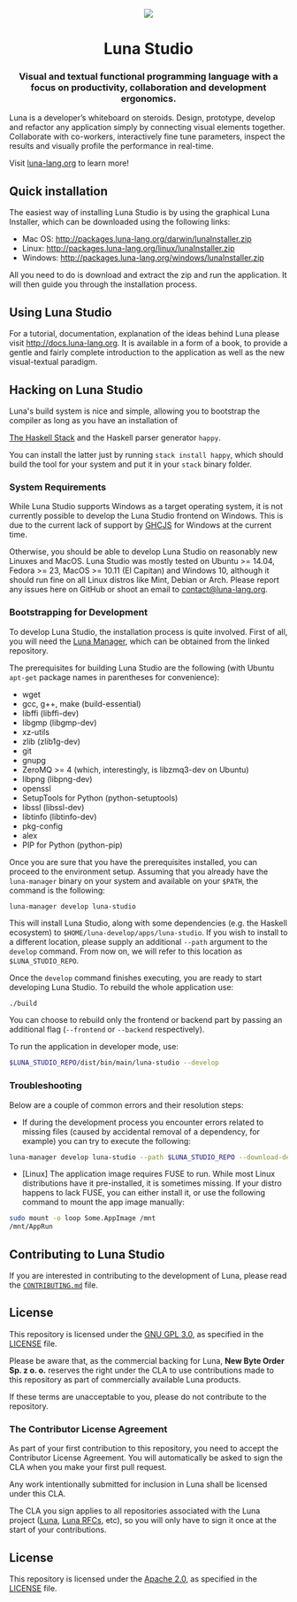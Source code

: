 <p align="center">
<img src="https://github.com/luna/luna-studio/raw/master/resources/logo.ico" style="margin: 0 auto;">
</p>

<h1 align="center">Luna Studio</h1>
<h3 align="center">Visual and textual functional programming language with a focus on productivity, collaboration and development ergonomics.</h3>

Luna is a developer’s whiteboard on steroids. Design, prototype, develop and refactor any application simply by connecting visual elements together. Collaborate with co-workers, interactively fine tune parameters, inspect the results and visually profile the performance in real-time.

Visit [luna-lang.org](https://www.luna-lang.org) to learn more!

## Quick installation

The easiest way of installing Luna Studio is by using the graphical Luna Installer, which can be downloaded using the following links:
* Mac OS: http://packages.luna-lang.org/darwin/lunaInstaller.zip
* Linux: http://packages.luna-lang.org/linux/lunaInstaller.zip
* Windows: http://packages.luna-lang.org/windows/lunaInstaller.zip

All you need to do is download and extract the zip and run the application. It will then guide you through the installation process.

## Using Luna Studio

For a tutorial, documentation, explanation of the ideas behind Luna please visit http://docs.luna-lang.org. It is available in a form of a book, to provide a gentle and fairly complete introduction to the application as well as the new visual-textual paradigm.

## Hacking on Luna Studio
Luna's build system is nice and simple, allowing you to bootstrap the compiler
as long as you have an installation of 

[The Haskell Stack](https://docs.haskellstack.org/en/stable/README/) and the
Haskell parser generator `happy`. 

You can install the latter just by running `stack install happy`, which should
build the tool for your system and put it in your `stack` binary folder. 

### System Requirements
While Luna Studio supports Windows as a target operating system, it is not 
currently possible to develop the Luna Studio frontend on Windows. This is due
to the current lack of support by [GHCJS](https://github.com/ghcjs/ghcjs) for
Windows at the current time. 

Otherwise, you should be able to develop Luna Studio on reasonably new Linuxes
and MacOS. Luna Studio was mostly tested on Ubuntu >= 14.04, Fedora >= 23, MacOS
\>= 10.11 (El Capitan) and Windows 10, although it should run fine on all Linux 
distros like Mint, Debian or Arch. Please report any issues here on GitHub or 
shoot an email to [contact@luna-lang.org](mailto:contact@luna-lang.org).

### Bootstrapping for Development
To develop Luna Studio, the installation process is quite involved. First of 
all, you will need the [Luna Manager](https://github.com/luna/luna-manager), 
which can be obtained from the linked repository.

The prerequisites for building Luna Studio are the following (with Ubuntu 
`apt-get` package names in parentheses for convenience):

* wget
* gcc, g++, make (build-essential)
* libffi (libffi-dev)
* libgmp (libgmp-dev)
* xz-utils
* zlib (zlib1g-dev)
* git
* gnupg
* ZeroMQ >= 4 (which, interestingly, is libzmq3-dev on Ubuntu)
* libpng (libpng-dev)
* openssl
* SetupTools for Python (python-setuptools)
* libssl (libssl-dev)
* libtinfo (libtinfo-dev)
* pkg-config
* alex
* PIP for Python (python-pip)

Once you are sure that you have the prerequisites installed, you can proceed to
the environment setup. Assuming that you already have the `luna-manager` binary
on your system and available on your `$PATH`, the command is the following:

```
luna-manager develop luna-studio
```

This will install Luna Studio, along with some dependencies (e.g. the Haskell
ecosystem) to `$HOME/luna-develop/apps/luna-studio`. If you wish to install to
a different location, please supply an additional `--path` argument to the
`develop` command. From now on, we will refer to this location as 
`$LUNA_STUDIO_REPO`.

Once the `develop` command finishes executing, you are ready to start developing
Luna Studio. To rebuild the whole application use:

```sh
./build
```

You can choose to rebuild only the frontend or backend part by passing an 
additional flag (`--frontend` or `--backend` respectively).

To run the application in developer mode, use:

```sh
$LUNA_STUDIO_REPO/dist/bin/main/luna-studio --develop
```

### Troubleshooting
Below are a couple of common errors and their resolution steps:

- If during the development process you encounter errors related to missing 
  files (caused by accidental removal of a dependency, for example) you can
  try to execute the following:

```sh
luna-manager develop luna-studio --path $LUNA_STUDIO_REPO --download-dependencies
```

- [Linux] The application image requires FUSE to run. While most Linux 
  distributions have it pre-installed, it is sometimes missing. If your distro
  happens to lack FUSE, you can either install it, or use the following command
  to mount the app image manually:

```sh
sudo mount -o loop Some.AppImage /mnt
/mnt/AppRun
```

## Contributing to Luna Studio
If you are interested in contributing to the development of Luna, please read
the 
[`CONTRIBUTING.md`](https://github.com/luna/luna-studio/blob/master/CONTRIBUTING.md)
file. 

## License
This repository is licensed under the
[GNU GPL 3.0](https://opensource.org/licenses/GPL-3.0), as specified in the
[LICENSE](https://github.com/luna/luna-studio/blob/master/LICENSE) file. 

Please be aware that, as the commercial backing for Luna, 
**New Byte Order Sp. z o. o.** reserves the right under the CLA to use 
contributions made to this repository as part of commercially available Luna 
products. 

If these terms are unacceptable to you, please do not contribute to the 
repository.

### The Contributor License Agreement
As part of your first contribution to this repository, you need to accept the 
Contributor License Agreement. You will automatically be asked to sign the CLA 
when you make your first pull request. 

Any work intentionally submitted for inclusion in Luna shall be licensed under
this CLA.

The CLA you sign applies to all repositories associated with the Luna project 
([Luna](https://github.com/luna/luna), 
[Luna RFCs](https://github.com/luna/luna-rfcs), etc), so you will only have 
to sign it once at the start of your contributions. 

## License
This repository is licensed under the
[Apache 2.0](https://opensource.org/licenses/apache-2.0), as specified in the
[LICENSE](https://github.com/luna/luna/blob/master/LICENSE) file. 
